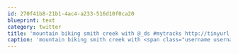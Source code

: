 ```yaml
---
id: 270f41b8-21b1-4ac4-a233-516d10f0ca20
blueprint: text
category: twitter
title: 'mountain biking smith creek with @_ds #mytracks http://tinyurl.com/yddgqjf'
caption: 'mountain biking smith creek with <span class="username username_linked">@<a href="https://twitter.com/_ds" title="Dustin Senos">_ds</a></span> <span class="hashtag hashtag_local">#<a href="http://tweettemp.darylchymko.ca/?tag=mytracks">mytracks</a> http://tinyurl.com/yddgqjf'
---
```

